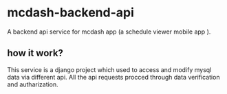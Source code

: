 # mcdash-backend-api
A backend api service for mcdash app (a schedule viewer mobile app ).

## how it work?
This service is a django project which used to access and modify mysql data via different api. All the api requests procced through data verification and autharization.
